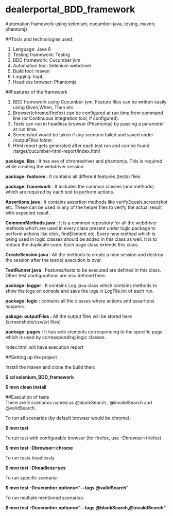 # dealerportal_BDD_framework

Automation framework using selenium, cucumber-java, testng, maven, phantomjs


##Tools and technologies used:

1. Language: Java 8
2. Testing framework: Testng
3. BDD framework: Cucumber jvm
4. Automation tool: Selenium webdriver
5. Build tool: maven
6. Logging: log4j
7. Headless browser: Phantomjs


##Features of the framework
1. BDD framework using Cucumber-jvm. Feature files can be written easily using Given,When, Then etc.
2. Browser(chrome/firefox) can be configured at run time  from command line (or Continuous integration tool, if configured).
3. Tests can run in headless browser (Phantomjs) by passing a parameter at run time.
4. Screenshot would be taken if any scenario failed and saved under /outputFiles folder.
5. Html report gets generated after each test run and can be found /target/cucumber-html-report/index.html


**package: libs** : It has exe of chromedriver and phantomjs. This is required while creating the webdriver session.

**package: features** : It contains all different features (tests) files. 

**package: framework** : It includes the common classes (and methods) which are required by each test to perform actions.

**Assertions.java** : It contains assertion methods like verifyEquals,screenshot etc. These can be used in any of the helper files to verify the actual result with expected result.

**CommonMethods.java** : It is a common repository for all the webdriver methods which are used in every class present under logic package to perform actions like click, findElement etc. Every new method which is being used in logic classes should be added in this class as well. It is to reduce the duplicate code. Each page class extends this class.

**CreateSession.java** : All the methods to create a new session and destroy the session after the test(s) execution is over. 

**TestRunner.java** : Features/tests to be executed are defined in this class. Other test configurations are also defined here.


**package: logger** : It contains Log.java class which contains methods to show the logs on console and save the logs in LogFile.txt of each run.


**package: logic :** contains all the classes where actions and assertions happens.



**pakage: outputFiles :** All the output files will be stored here (screenshots/csv/txt files)


**package: pages :** It has web elements corresponding to the specific page which is used by corressponding logic classes.



Index.html will have execution report


##Setting up the project

Install the maven and clone the build then:

**$ cd selenium_BDD_framework**

**$ mvn clean install**



##Execution of tests  
There are 3 scenarios named as @blankSearch , @invalidSearch and @validSearch. 

To run all scenarios (by default browser would be chrome):

**$ mvn test**

To run test with configurable browser (for firefox, use -Dbrowser=firefox)

**$ mvn test -Dbrowser=chrome**

To run tests headlessly

**$ mvn test -Dheadless=yes**

To run specific scenario:

**$ mvn test -Dcucumber.options="--tags @validSearch"**

To run multiple mentioned scenarios:

**$ mvn test -Dcucumber.options="--tags @blankSearch,@invalidSearch"**
